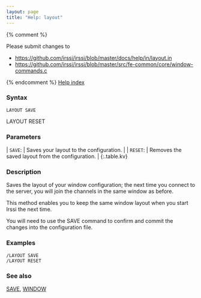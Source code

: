 ```yaml
---
layout: page
title: "Help: layout"
---
```


{% comment %}

Please submit changes to
- https://github.com/irssi/irssi/blob/master/docs/help/in/layout.in
- https://github.com/irssi/irssi/blob/master/src/fe-common/core/window-commands.c


{% endcomment %}
[Help index](/documentation/help)

### Syntax ###

<div class="highlight irssisyntax"><pre style="\-\-cmdlen:10ch"><code><span class="synB">LAYOUT</span> <span class="synB">SAVE</span></code></pre></div>


LAYOUT RESET

### Parameters ###


| `SAVE`: |      Saves your layout to the configuration. |
| `RESET`: |     Removes the saved layout from the configuration. |
{:.table.kv}

### Description ###

Saves the layout of your window configuration; the next time you connect
to the server, you will join the channels in the same window as before.

This method enables you to keep the same window layout when you start Irssi
the next time.

You will need to use the SAVE command to confirm and commit the changes
into the configuration file.

### Examples ###

    /LAYOUT SAVE
    /LAYOUT RESET

### See also ###
[SAVE](/documentation/help/save), [WINDOW](/documentation/help/window)


